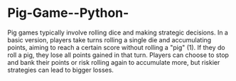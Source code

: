 # Pig-Game--Python-
Pig games typically involve rolling dice and making strategic decisions.
In a basic version, players take turns rolling a single die and accumulating points, 
aiming to reach a certain score without rolling a "pig" (1). If they do roll a pig, 
they lose all points gained in that turn.
Players can choose to stop and bank their points or risk rolling again to accumulate more,
but riskier strategies can lead to bigger losses.
